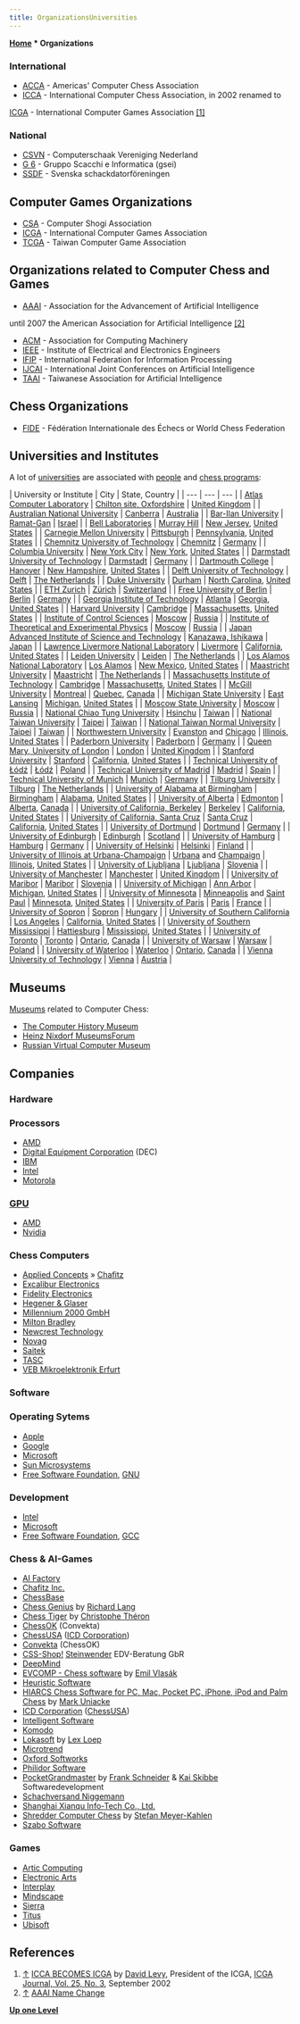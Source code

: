 ```yaml
---
title: OrganizationsUniversities
---
```

**[Home](Home "Home") \* Organizations**



### International


* [ACCA](ACCA "ACCA") - Americas' Computer Chess Association
* [ICCA](ICCA "ICCA") - International Computer Chess Association, in 2002 renamed to


 [ICGA](ICGA "ICGA") - International Computer Games Association <a id="cite-note-1" href="#cite-ref-1">[1]</a>
### National


* [CSVN](CSVN "CSVN") - Computerschaak Vereniging Nederland
* [G 6](G_6 "G 6") - Gruppo Scacchi e Informatica (gsei)
* [SSDF](SSDF "SSDF") - Svenska schackdatorföreningen


## Computer Games Organizations


* [CSA](CSA "CSA") - Computer Shogi Association
* [ICGA](ICGA "ICGA") - International Computer Games Association
* [TCGA](index.php?title=TCGA&action=edit&redlink=1 "TCGA (page does not exist)") - Taiwan Computer Game Association


## Organizations related to Computer Chess and Games


* [AAAI](AAAI "AAAI") - Association for the Advancement of Artificial Intelligence


 until 2007 the American Association for Artificial Intelligence <a id="cite-note-2" href="#cite-ref-2">[2]</a>
* [ACM](ACM "ACM") - Association for Computing Machinery
* [IEEE](IEEE "IEEE") - Institute of Electrical and Electronics Engineers
* [IFIP](IFIP "IFIP") - International Federation for Information Processing
* [IJCAI](index.php?title=IJCAI&action=edit&redlink=1 "IJCAI (page does not exist)") - International Joint Conferences on Artificial Intelligence
* [TAAI](index.php?title=TAAI&action=edit&redlink=1 "TAAI (page does not exist)") - Taiwanese Association for Artificial Intelligence


## Chess Organizations


* [FIDE](FIDE "FIDE") - Fédération Internationale des Échecs or World Chess Federation


## Universities and Institutes


A lot of [universities](https://en.wikipedia.org/wiki/University) are associated with [people](People "People") and [chess programs](Engines "Engines"):





|  University or Institute
 |  City
 |  State, Country
 |
| --- | --- | --- |
| [Atlas Computer Laboratory](Atlas_Computer_Laboratory "Atlas Computer Laboratory") | [Chilton site, Oxfordshire](https://en.wikipedia.org/wiki/Chilton,_Oxfordshire) | [United Kingdom](https://en.wikipedia.org/wiki/United_Kingdom) |
| [Australian National University](Australian_National_University "Australian National University") | [Canberra](https://en.wikipedia.org/wiki/Canberra) | [Australia](https://en.wikipedia.org/wiki/Australia) |
| [Bar-Ilan University](Bar-Ilan_University "Bar-Ilan University") | [Ramat-Gan](https://en.wikipedia.org/wiki/Ramat_Gan) | [Israel](https://en.wikipedia.org/wiki/Israel) |
| [Bell Laboratories](Bell_Laboratories "Bell Laboratories") | [Murray Hill](https://en.wikipedia.org/wiki/Murray_Hill%2C_New_Jersey) | [New Jersey](https://en.wikipedia.org/wiki/New_Jersey), [United States](https://en.wikipedia.org/wiki/United_States) |
| [Carnegie Mellon University](Carnegie_Mellon_University "Carnegie Mellon University") | [Pittsburgh](https://en.wikipedia.org/wiki/Pittsburgh%2C_Pennsylvania) | [Pennsylvania](https://en.wikipedia.org/wiki/Pennsylvania), [United States](https://en.wikipedia.org/wiki/United_States) |
| [Chemnitz University of Technology](Chemnitz_University_of_Technology "Chemnitz University of Technology") | [Chemnitz](https://en.wikipedia.org/wiki/Chemnitz) | [Germany](https://en.wikipedia.org/wiki/Germany) |
| [Columbia University](Columbia_University "Columbia University") | [New York City](https://en.wikipedia.org/wiki/New_York_City) | [New York](https://en.wikipedia.org/wiki/New_York), [United States](https://en.wikipedia.org/wiki/United_States) |
| [Darmstadt University of Technology](Darmstadt_University_of_Technology "Darmstadt University of Technology") | [Darmstadt](https://en.wikipedia.org/wiki/Darmstadt) | [Germany](https://en.wikipedia.org/wiki/Germany) |
| [Dartmouth College](Dartmouth_College "Dartmouth College") | [Hanover](https://en.wikipedia.org/wiki/Hanover,_New_Hampshire) | [New Hampshire](https://en.wikipedia.org/wiki/New_Hampshire), [United States](https://en.wikipedia.org/wiki/United_States) |
| [Delft University of Technology](Delft_University_of_Technology "Delft University of Technology") | [Delft](https://en.wikipedia.org/wiki/Delft) | [The Netherlands](https://en.wikipedia.org/wiki/Netherlands) |
| [Duke University](Duke_University "Duke University") | [Durham](https://en.wikipedia.org/wiki/Durham,_North_Carolina) | [North Carolina](https://en.wikipedia.org/wiki/North_Carolina), [United States](https://en.wikipedia.org/wiki/United_States) |
| [ETH Zurich](ETH_Zurich "ETH Zurich") | [Zürich](https://en.wikipedia.org/wiki/Z%C3%BCrich) | [Switzerland](https://en.wikipedia.org/wiki/Switzerland) |
| [Free University of Berlin](Free_University_of_Berlin "Free University of Berlin") | [Berlin](https://en.wikipedia.org/wiki/Berlin) | [Germany](https://en.wikipedia.org/wiki/Germany) |
| [Georgia Institute of Technology](Georgia_Institute_of_Technology "Georgia Institute of Technology") | [Atlanta](https://en.wikipedia.org/wiki/Atlanta) | [Georgia](https://en.wikipedia.org/wiki/Georgia_%28U.S._state%29), [United States](https://en.wikipedia.org/wiki/United_States) |
| [Harvard University](Harvard_University "Harvard University") | [Cambridge](https://en.wikipedia.org/wiki/Cambridge,_Massachusetts) | [Massachusetts](https://en.wikipedia.org/wiki/Massachusetts), [United States](https://en.wikipedia.org/wiki/United_States) |
| [Institute of Control Sciences](Institute_of_Control_Sciences "Institute of Control Sciences") | [Moscow](https://en.wikipedia.org/wiki/Moscow) | [Russia](https://en.wikipedia.org/wiki/Russia) |
| [Institute of Theoretical and Experimental Physics](Institute_of_Theoretical_and_Experimental_Physics "Institute of Theoretical and Experimental Physics") | [Moscow](https://en.wikipedia.org/wiki/Moscow) | [Russia](https://en.wikipedia.org/wiki/Russia) |
| [Japan Advanced Institute of Science and Technology](JAIST "JAIST") | [Kanazawa, Ishikawa](https://en.wikipedia.org/wiki/Kanazawa,_Ishikawa) | [Japan](https://en.wikipedia.org/wiki/Japan) |
| [Lawrence Livermore National Laboratory](Lawrence_Livermore_National_Laboratory "Lawrence Livermore National Laboratory") | [Livermore](https://en.wikipedia.org/wiki/Livermore,_California) | [California](https://en.wikipedia.org/wiki/California), [United States](https://en.wikipedia.org/wiki/United_States) |
| [Leiden University](Leiden_University "Leiden University") | [Leiden](https://en.wikipedia.org/wiki/Leiden) | [The Netherlands](https://en.wikipedia.org/wiki/Netherlands) |
| [Los Alamos National Laboratory](Los_Alamos_National_Laboratory "Los Alamos National Laboratory") | [Los Alamos](https://en.wikipedia.org/wiki/Los_Alamos,_New_Mexico) | [New Mexico](https://en.wikipedia.org/wiki/New_Mexico), [United States](https://en.wikipedia.org/wiki/United_States) |
| [Maastricht University](Maastricht_University "Maastricht University") | [Maastricht](https://en.wikipedia.org/wiki/Maastricht) | [The Netherlands](https://en.wikipedia.org/wiki/Netherlands) |
| [Massachusetts Institute of Technology](Massachusetts_Institute_of_Technology "Massachusetts Institute of Technology") | [Cambridge](https://en.wikipedia.org/wiki/Cambridge%2C_Massachusetts) | [Massachusetts](https://en.wikipedia.org/wiki/Massachusetts), [United States](https://en.wikipedia.org/wiki/United_States) |
| [McGill University](McGill_University "McGill University") | [Montreal](https://en.wikipedia.org/wiki/Montreal) | [Quebec](https://en.wikipedia.org/wiki/Quebec), [Canada](https://en.wikipedia.org/wiki/Canada) |
| [Michigan State University](Michigan_State_University "Michigan State University") | [East Lansing](https://en.wikipedia.org/wiki/East_Lansing,_Michigan) | [Michigan](https://en.wikipedia.org/wiki/Michigan), [United States](https://en.wikipedia.org/wiki/United_States) |
| [Moscow State University](Moscow_State_University "Moscow State University") | [Moscow](https://en.wikipedia.org/wiki/Moscow) | [Russia](https://en.wikipedia.org/wiki/Russia) |
| [National Chiao Tung University](National_Chiao_Tung_University "National Chiao Tung University") | [Hsinchu](https://en.wikipedia.org/wiki/Hsinchu) | [Taiwan](https://en.wikipedia.org/wiki/Taiwan) |
| [National Taiwan University](National_Taiwan_University "National Taiwan University") | [Taipei](https://en.wikipedia.org/wiki/Taipei_City) | [Taiwan](https://en.wikipedia.org/wiki/Taiwan) |
| [National Taiwan Normal University](National_Taiwan_Normal_University "National Taiwan Normal University") | [Taipei](https://en.wikipedia.org/wiki/Taipei_City) | [Taiwan](https://en.wikipedia.org/wiki/Taiwan) |
| [Northwestern University](Northwestern_University "Northwestern University") | [Evanston](https://en.wikipedia.org/wiki/Evanston,_Illinois) and [Chicago](https://en.wikipedia.org/wiki/Chicago) | [Illinois](https://en.wikipedia.org/wiki/Illinois), [United States](https://en.wikipedia.org/wiki/United_States) |
| [Paderborn University](Paderborn_University "Paderborn University") | [Paderborn](https://en.wikipedia.org/wiki/Paderborn) | [Germany](https://en.wikipedia.org/wiki/Germany) |
| [Queen Mary, University of London](Queen_Mary,_University_of_London "Queen Mary, University of London") | [London](https://en.wikipedia.org/wiki/London) | [United Kingdom](https://en.wikipedia.org/wiki/United_Kingdom) |
| [Stanford University](Stanford_University "Stanford University") | [Stanford](https://en.wikipedia.org/wiki/Stanford,_California) | [California](https://en.wikipedia.org/wiki/California), [United States](https://en.wikipedia.org/wiki/United_States) |
| [Technical University of Łódź](Technical_University_of_%C5%81%C3%B3d%C5%BA "Technical University of Łódź") | [Łódź](https://en.wikipedia.org/wiki/%C5%81%C3%B3d%C5%BA) | [Poland](https://en.wikipedia.org/wiki/Poland) |
| [Technical University of Madrid](Technical_University_of_Madrid "Technical University of Madrid") | [Madrid](https://en.wikipedia.org/wiki/Madrid)  | [Spain](https://en.wikipedia.org/wiki/Spain) |
| [Technical University of Munich](Technical_University_of_Munich "Technical University of Munich") | [Munich](https://en.wikipedia.org/wiki/Munich) | [Germany](https://en.wikipedia.org/wiki/Germany) |
| [Tilburg University](Tilburg_University "Tilburg University") | [Tilburg](https://en.wikipedia.org/wiki/Tilburg) | [The Netherlands](https://en.wikipedia.org/wiki/Netherlands) |
| [University of Alabama at Birmingham](University_of_Alabama_at_Birmingham "University of Alabama at Birmingham") | [Birmingham](https://en.wikipedia.org/wiki/Birmingham%2C_Alabama) | [Alabama](https://en.wikipedia.org/wiki/Alabama), [United States](https://en.wikipedia.org/wiki/United_States) |
| [University of Alberta](University_of_Alberta "University of Alberta") | [Edmonton](https://en.wikipedia.org/wiki/Edmonton) | [Alberta](https://en.wikipedia.org/wiki/Alberta), [Canada](https://en.wikipedia.org/wiki/Canada) |
| [University of California, Berkeley](University_of_California,_Berkeley "University of California, Berkeley") | [Berkeley](https://en.wikipedia.org/wiki/Berkeley,_California) | [California](https://en.wikipedia.org/wiki/California), [United States](https://en.wikipedia.org/wiki/United_States) |
| [University of California, Santa Cruz](University_of_California,_Santa_Cruz "University of California, Santa Cruz") | [Santa Cruz](https://en.wikipedia.org/wiki/Santa_Cruz,_California) | [California](https://en.wikipedia.org/wiki/California), [United States](https://en.wikipedia.org/wiki/United_States) |
| [University of Dortmund](University_of_Dortmund "University of Dortmund") | [Dortmund](https://en.wikipedia.org/wiki/Dortmund) | [Germany](https://en.wikipedia.org/wiki/Germany) |
| [University of Edinburgh](University_of_Edinburgh "University of Edinburgh") | [Edinburgh](https://en.wikipedia.org/wiki/Edinburgh) | [Scotland](https://en.wikipedia.org/wiki/Scotland) |
| [University of Hamburg](University_of_Hamburg "University of Hamburg") | [Hamburg](https://en.wikipedia.org/wiki/Hamburg) | [Germany](https://en.wikipedia.org/wiki/Germany) |
| [University of Helsinki](University_of_Helsinki "University of Helsinki") | [Helsinki](https://en.wikipedia.org/wiki/Helsinki) | [Finland](https://en.wikipedia.org/wiki/Finland) |
| [University of Illinois at Urbana-Champaign](University_of_Illinois_at_Urbana-Champaign "University of Illinois at Urbana-Champaign") | [Urbana](https://en.wikipedia.org/wiki/Urbana,_Illinois) and [Champaign](https://en.wikipedia.org/wiki/Champaign,_Illinois) | [Illinois](https://en.wikipedia.org/wiki/Illinois), [United States](https://en.wikipedia.org/wiki/United_States) |
| [University of Ljubljana](University_of_Ljubljana "University of Ljubljana") | [Ljubljana](https://en.wikipedia.org/wiki/Ljubljana) | [Slovenia](https://en.wikipedia.org/wiki/Slovenia) |
| [University of Manchester](University_of_Manchester "University of Manchester") | [Manchester](https://en.wikipedia.org/wiki/Manchester) | [United Kingdom](https://en.wikipedia.org/wiki/United_Kingdom) |
| [University of Maribor](University_of_Maribor "University of Maribor") | [Maribor](https://en.wikipedia.org/wiki/Maribor) | [Slovenia](https://en.wikipedia.org/wiki/Slovenia) |
| [University of Michigan](University_of_Michigan "University of Michigan") | [Ann Arbor](https://en.wikipedia.org/wiki/Ann_Arbor,_Michigan) | [Michigan](https://en.wikipedia.org/wiki/Michigan), [United States](https://en.wikipedia.org/wiki/United_States) |
| [University of Minnesota](University_of_Minnesota "University of Minnesota") | [Minneapolis](https://en.wikipedia.org/wiki/Minneapolis) and [Saint Paul](https://en.wikipedia.org/wiki/Saint_Paul,_Minnesota) | [Minnesota](https://en.wikipedia.org/wiki/Minnesota), [United States](https://en.wikipedia.org/wiki/United_States) |
| [University of Paris](University_of_Paris "University of Paris") | [Paris](https://en.wikipedia.org/wiki/Paris) | [France](https://en.wikipedia.org/wiki/France) |
| [University of Sopron](University_of_Sopron "University of Sopron") | [Sopron](https://en.wikipedia.org/wiki/Sopron) | [Hungary](https://en.wikipedia.org/wiki/Hungary) |
| [University of Southern California](University_of_Southern_California "University of Southern California") | [Los Angeles](https://en.wikipedia.org/wiki/Los_Angeles,_California) | [California](https://en.wikipedia.org/wiki/California), [United States](https://en.wikipedia.org/wiki/United_States) |
| [University of Southern Mississippi](University_of_Southern_Mississippi "University of Southern Mississippi") | [Hattiesburg](https://en.wikipedia.org/wiki/Hattiesburg,_Mississippi) | [Mississippi](https://en.wikipedia.org/wiki/Mississippi), [United States](https://en.wikipedia.org/wiki/United_States) |
| [University of Toronto](University_of_Toronto "University of Toronto") | [Toronto](https://en.wikipedia.org/wiki/Toronto) | [Ontario](https://en.wikipedia.org/wiki/Ontario), [Canada](https://en.wikipedia.org/wiki/Canada) |
| [University of Warsaw](University_of_Warsaw "University of Warsaw") | [Warsaw](https://en.wikipedia.org/wiki/Warsaw) | [Poland](https://en.wikipedia.org/wiki/Poland) |
| [University of Waterloo](University_of_Waterloo "University of Waterloo") | [Waterloo](https://en.wikipedia.org/wiki/Waterloo,_Ontario) | [Ontario](https://en.wikipedia.org/wiki/Ontario), [Canada](https://en.wikipedia.org/wiki/Canada) |
| [Vienna University of Technology](Vienna_University_of_Technology "Vienna University of Technology") | [Vienna](https://en.wikipedia.org/wiki/Vienna) | [Austria](https://en.wikipedia.org/wiki/Republic_of_Austria) |


## Museums


[Museums](https://en.wikipedia.org/wiki/Museum) related to Computer Chess:



* [The Computer History Museum](The_Computer_History_Museum "The Computer History Museum")
* [Heinz Nixdorf MuseumsForum](Heinz_Nixdorf_MuseumsForum "Heinz Nixdorf MuseumsForum")
* [Russian Virtual Computer Museum](Russian_Virtual_Computer_Museum "Russian Virtual Computer Museum")


## Companies


### Hardware


### Processors


* [AMD](AMD "AMD")
* [Digital Equipment Corporation](Digital_Equipment_Corporation "Digital Equipment Corporation") (DEC)
* [IBM](index.php?title=IBM&action=edit&redlink=1 "IBM (page does not exist)")
* [Intel](Intel "Intel")
* [Motorola](index.php?title=Motorola&action=edit&redlink=1 "Motorola (page does not exist)")


### [GPU](GPU "GPU")


* [AMD](AMD "AMD")
* [Nvidia](Nvidia "Nvidia")


### Chess Computers


* [Applied Concepts](Applied_Concepts "Applied Concepts") » [Chafitz](Chafitz "Chafitz")
* [Excalibur Electronics](Excalibur_Electronics "Excalibur Electronics")
* [Fidelity Electronics](Fidelity_Electronics "Fidelity Electronics")
* [Hegener & Glaser](Hegener_%26_Glaser "Hegener & Glaser")
* [Millennium 2000 GmbH](Millennium_2000_GmbH "Millennium 2000 GmbH")
* [Milton Bradley](Milton_Bradley "Milton Bradley")
* [Newcrest Technology](Newcrest_Technology "Newcrest Technology")
* [Novag](Novag "Novag")
* [Saitek](Saitek "Saitek")
* [TASC](TASC "TASC")
* [VEB Mikroelektronik Erfurt](VEB_Mikroelektronik_Erfurt "VEB Mikroelektronik Erfurt")


### Software


### Operating Sytems


* [Apple](index.php?title=Apple&action=edit&redlink=1 "Apple (page does not exist)")
* [Google](index.php?title=Google&action=edit&redlink=1 "Google (page does not exist)")
* [Microsoft](Microsoft "Microsoft")
* [Sun Microsystems](index.php?title=Sun_Microsystems&action=edit&redlink=1 "Sun Microsystems (page does not exist)")
* [Free Software Foundation](Free_Software_Foundation "Free Software Foundation"), [GNU](Free_Software_Foundation#GNU "Free Software Foundation")


### Development


* [Intel](Intel "Intel")
* [Microsoft](Microsoft "Microsoft")
* [Free Software Foundation](Free_Software_Foundation "Free Software Foundation"), [GCC](Free_Software_Foundation#GCC "Free Software Foundation")


### Chess & AI-Games


* [AI Factory](AI_Factory "AI Factory")
* [Chafitz Inc.](Chafitz "Chafitz")
* [ChessBase](ChessBase "ChessBase")
* [Chess Genius](Chess_Genius "Chess Genius") by [Richard Lang](Richard_Lang "Richard Lang")
* [Chess Tiger](Chess_Tiger "Chess Tiger") by [Christophe Théron](Christophe_Th%C3%A9ron "Christophe Théron")
* [ChessOK](ChessOK "ChessOK") (Convekta)
* [ChessUSA](index.php?title=ChessUSA&action=edit&redlink=1 "ChessUSA (page does not exist)") ([ICD Corporation](index.php?title=ICD_Corporation&action=edit&redlink=1 "ICD Corporation (page does not exist)"))
* [Convekta](ChessOK "ChessOK") (ChessOK)
* [CSS-Shop!](http://www.computerschach.de/shop/) [Steinwender](Dieter_Steinwender "Dieter Steinwender") EDV-Beratung GbR
* [DeepMind](index.php?title=DeepMind&action=edit&redlink=1 "DeepMind (page does not exist)")
* [EVCOMP - Chess software](http://www.vlasak.biz/) by [Emil Vlasák](index.php?title=Emil_Vlas%C3%A1k&action=edit&redlink=1 "Emil Vlasák (page does not exist)")
* [Heuristic Software](Heuristic_Software "Heuristic Software")
* [HIARCS Chess Software for PC, Mac, Pocket PC, iPhone, iPod and Palm Chess](HIARCS "HIARCS") by [Mark Uniacke](Mark_Uniacke "Mark Uniacke")
* [ICD Corporation](index.php?title=ICD_Corporation&action=edit&redlink=1 "ICD Corporation (page does not exist)") ([ChessUSA](index.php?title=ChessUSA&action=edit&redlink=1 "ChessUSA (page does not exist)"))
* [Intelligent Software](Intelligent_Software "Intelligent Software")
* [Komodo](Komodo "Komodo")
* [Lokasoft](Lokasoft "Lokasoft") by [Lex Loep](Lex_Loep "Lex Loep")
* [Microtrend](Microtrend "Microtrend")
* [Oxford Softworks](Oxford_Softworks "Oxford Softworks")
* [Philidor Software](Philidor_Software "Philidor Software")
* [PocketGrandmaster](PocketGrandmaster "PocketGrandmaster") by [Frank Schneider](Frank_Schneider "Frank Schneider") & [Kai Skibbe](Kai_Skibbe "Kai Skibbe") Softwaredevelopment
* [Schachversand Niggemann](Schachversand_Niggemann "Schachversand Niggemann")
* [Shanghai Xianqu Info-Tech Co., Ltd.](index.php?title=Shanghai_Xianqu_Info-Tech_Co.,_Ltd.&action=edit&redlink=1 "Shanghai Xianqu Info-Tech Co., Ltd. (page does not exist)")
* [Shredder Computer Chess](Shredder "Shredder") by [Stefan Meyer-Kahlen](Stefan_Meyer-Kahlen "Stefan Meyer-Kahlen")
* [Szabo Software](Szabo_Software "Szabo Software")


### Games


* [Artic Computing](Artic_Computing "Artic Computing")
* [Electronic Arts](index.php?title=Electronic_Arts&action=edit&redlink=1 "Electronic Arts (page does not exist)")
* [Interplay](index.php?title=Interplay&action=edit&redlink=1 "Interplay (page does not exist)")
* [Mindscape](index.php?title=Mindscape&action=edit&redlink=1 "Mindscape (page does not exist)")
* [Sierra](Sierra "Sierra")
* [Titus](index.php?title=Titus&action=edit&redlink=1 "Titus (page does not exist)")
* [Ubisoft](index.php?title=Ubisoft&action=edit&redlink=1 "Ubisoft (page does not exist)")


## References


1. <a id="cite-ref-1" href="#cite-note-1">↑</a> [ICCA BECOMES ICGA](http://ticc.uvt.nl/icga/journal/contents/content25-3.htm#ICCA%20BECOMES%20ICGA) by [David Levy](David_Levy "David Levy"), President of the ICGA, [ICGA Journal, Vol. 25, No. 3](ICGA_Journal#25_3 "ICGA Journal"), September 2002
2. <a id="cite-ref-2" href="#cite-note-2">↑</a> [AAAI Name Change](http://www.aaai.org/Organization/name-change.php)

**[Up one Level](Home "Home")**







 
